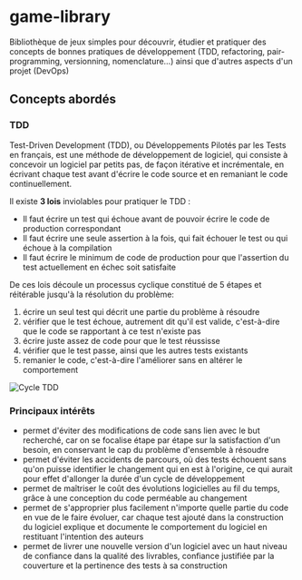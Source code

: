 # game-library
Bibliothèque de jeux simples pour découvrir, étudier et pratiquer des concepts de bonnes pratiques de développement (TDD, refactoring, pair-programming, versionning, nomenclature…) ainsi que d'autres aspects d'un projet (DevOps)

## Concepts abordés

### TDD
Test-Driven Development (TDD), ou Développements Pilotés par les Tests en français, est une méthode de développement de logiciel, qui consiste à concevoir un logiciel par petits pas, de façon itérative et incrémentale, en écrivant chaque test avant d'écrire le code source et en remaniant le code continuellement.

Il existe **3 lois** inviolables pour pratiquer le TDD :

- Il faut écrire un test qui échoue avant de pouvoir écrire le code de production correspondant
- Il faut écrire une seule assertion à la fois, qui fait échouer le test ou qui échoue à la compilation
- Il faut écrire le minimum de code de production pour que l'assertion du test actuellement en échec soit satisfaite

De ces lois découle un processus cyclique constitué de 5 étapes et réitérable jusqu'à la résolution du problème:

1) écrire un seul test qui décrit une partie du problème à résoudre
2) vérifier que le test échoue, autrement dit qu'il est valide, c'est-à-dire que le code se rapportant à ce test n'existe pas
3) écrire juste assez de code pour que le test réussisse
4) vérifier que le test passe, ainsi que les autres tests existants
5) remanier le code, c'est-à-dire l'améliorer sans en altérer le comportement

![Cycle TDD](https://upload.wikimedia.org/wikipedia/commons/thumb/0/0e/Cycle-global-tdd.png/220px-Cycle-global-tdd.png)

### Principaux intérêts
- permet d'éviter des modifications de code sans lien avec le but recherché, car on se focalise étape par étape sur la satisfaction d'un besoin, en conservant le cap du problème d'ensemble à résoudre
- permet d'éviter les accidents de parcours, où des tests échouent sans qu'on puisse identifier le changement qui en est à l'origine, ce qui aurait pour effet d'allonger la durée d'un cycle de développement
- permet de maîtriser le coût des évolutions logicielles au fil du temps, grâce à une conception du code perméable au changement
- permet de s'approprier plus facilement n'importe quelle partie du code en vue de le faire évoluer, car chaque test ajouté dans la construction du logiciel explique et documente le comportement du logiciel en restituant l'intention des auteurs
- permet de livrer une nouvelle version d'un logiciel avec un haut niveau de confiance dans la qualité des livrables, confiance justifiée par la couverture et la pertinence des tests à sa construction